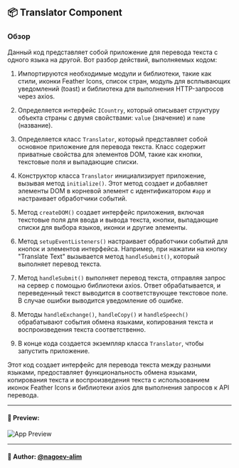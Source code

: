 ## 📦 Translator Component

### Обзор
Данный код представляет собой приложение для перевода текста с одного языка на другой. Вот разбор действий, выполняемых кодом:

1. Импортируются необходимые модули и библиотеки, такие как стили, иконки Feather Icons, список стран, модуль для всплывающих уведомлений (toast) и библиотека для выполнения HTTP-запросов через axios.

2. Определяется интерфейс `ICountry`, который описывает структуру объекта страны с двумя свойствами: `value` (значение) и `name` (название).

3. Определяется класс `Translator`, который представляет собой основное приложение для перевода текста. Класс содержит приватные свойства для элементов DOM, такие как кнопки, текстовые поля и выпадающие списки.

4. Конструктор класса `Translator` инициализирует приложение, вызывая метод `initialize()`. Этот метод создает и добавляет элементы DOM в корневой элемент с идентификатором `#app` и настраивает обработчики событий.

5. Метод `createDOM()` создает интерфейс приложения, включая текстовые поля для ввода и вывода текста, кнопки, выпадающие списки для выбора языков, иконки и другие элементы.

6. Метод `setupEventListeners()` настраивает обработчики событий для кнопок и элементов интерфейса. Например, при нажатии на кнопку "Translate Text" вызывается метод `handleSubmit()`, который выполняет перевод текста.

7. Метод `handleSubmit()` выполняет перевод текста, отправляя запрос на сервер с помощью библиотеки axios. Ответ обрабатывается, и переведенный текст выводится в соответствующее текстовое поле. В случае ошибки выводится уведомление об ошибке.

8. Методы `handleExchange()`, `handleCopy()` и `handleSpeech()` обрабатывают события обмена языками, копирования текста и воспроизведения текста соответственно.

9. В конце кода создается экземпляр класса `Translator`, чтобы запустить приложение.

Этот код создает интерфейс для перевода текста между разными языками, предоставляет функциональность обмена языками, копирования текста и воспроизведения текста с использованием иконок Feather Icons и библиотеки axios для выполнения запросов к API перевода.

---

#### 🌄 Preview:

![App Preview](https://lh3.googleusercontent.com/drive-viewer/AITFw-znxfICe7HdSKTzwY2Q_Mwq5f5xP3WgGYRQXD3eM_Z7IgkG1alAijrB_rVCNoZ5NW149erRPtN7d3d8-3_E7T1JGxOtqQ=s1600)


-----

#### 🙌 Author: [@nagoev-alim](https://github.com/nagoev-alim)

